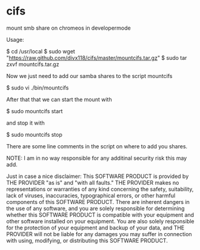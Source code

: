 cifs
====

mount smb share on chromeos in developermode

Usage:

$ cd /usr/local
$ sudo wget "https://raw.github.com/divx118/cifs/master/mountcifs.tar.gz"
$ sudo tar zxvf mountcifs.tar.gz

Now we just need to add our samba shares to the script mountcifs

$ sudo vi ./bin/mountcifs

After that that we can start the mount with

$ sudo mountcifs start

and stop it with

$ sudo mountcifs stop

There are some line comments in the script on where to add you shares. 

NOTE: I am in no way responsible for any additinal security risk this may add.

Just in case a nice disclaimer:
This SOFTWARE PRODUCT is provided by THE PROVIDER "as is" and "with all faults." 
THE PROVIDER makes no representations or warranties of any kind concerning the safety, 
suitability, lack of viruses, inaccuracies, typographical errors, or other harmful 
components of this SOFTWARE PRODUCT. There are inherent dangers in the use of any 
software, and you are solely responsible for determining whether this SOFTWARE PRODUCT 
is compatible with your equipment and other software installed on your equipment. 
You are also solely responsible for the protection of your equipment and backup 
of your data, and THE PROVIDER will not be liable for any damages you may suffer 
in connection with using, modifying, or distributing this SOFTWARE PRODUCT.
